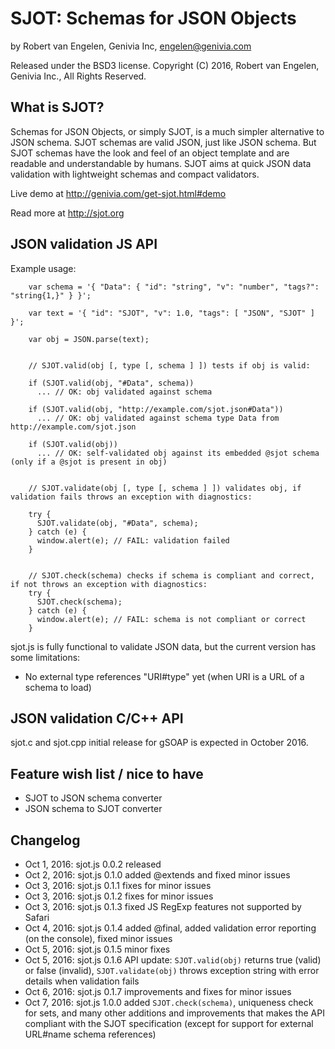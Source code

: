 
SJOT: Schemas for JSON Objects
==============================

by Robert van Engelen, Genivia Inc, <engelen@genivia.com>

Released under the BSD3 license.
Copyright (C) 2016, Robert van Engelen, Genivia Inc., All Rights Reserved.

What is SJOT?
-------------

Schemas for JSON Objects, or simply SJOT, is a much simpler alternative to JSON
schema.  SJOT schemas are valid JSON, just like JSON schema.  But SJOT schemas
have the look and feel of an object template and are readable and
understandable by humans.  SJOT aims at quick JSON data validation with
lightweight schemas and compact validators.

Live demo at <http://genivia.com/get-sjot.html#demo>

Read more at <http://sjot.org>

JSON validation JS API
----------------------

Example usage:

~~~~{.js}
    var schema = '{ "Data": { "id": "string", "v": "number", "tags?": "string{1,}" } }';

    var text = '{ "id": "SJOT", "v": 1.0, "tags": [ "JSON", "SJOT" ] }';

    var obj = JSON.parse(text);


    // SJOT.valid(obj [, type [, schema ] ]) tests if obj is valid:

    if (SJOT.valid(obj, "#Data", schema))
      ... // OK: obj validated against schema

    if (SJOT.valid(obj, "http://example.com/sjot.json#Data"))
      ... // OK: obj validated against schema type Data from http://example.com/sjot.json

    if (SJOT.valid(obj))
      ... // OK: self-validated obj against its embedded @sjot schema (only if a @sjot is present in obj)


    // SJOT.validate(obj [, type [, schema ] ]) validates obj, if validation fails throws an exception with diagnostics:

    try {
      SJOT.validate(obj, "#Data", schema);
    } catch (e) {
      window.alert(e); // FAIL: validation failed
    }


    // SJOT.check(schema) checks if schema is compliant and correct, if not throws an exception with diagnostics:
    try {
      SJOT.check(schema);
    } catch (e) {
      window.alert(e); // FAIL: schema is not compliant or correct
    }
~~~~

sjot.js is fully functional to validate JSON data, but the current version has
some limitations:

- No external type references "URI#type" yet (when URI is a URL of a schema to load)

JSON validation C/C++ API
-------------------------

sjot.c and sjot.cpp initial release for gSOAP is expected in October 2016.

Feature wish list / nice to have
--------------------------------

- SJOT to JSON schema converter
- JSON schema to SJOT converter

Changelog
---------

- Oct 1, 2016: sjot.js 0.0.2 released
- Oct 2, 2016: sjot.js 0.1.0 added @extends and fixed minor issues
- Oct 3, 2016: sjot.js 0.1.1 fixes for minor issues
- Oct 3, 2016: sjot.js 0.1.2 fixes for minor issues
- Oct 3, 2016: sjot.js 0.1.3 fixed JS RegExp features not supported by Safari
- Oct 4, 2016: sjot.js 0.1.4 added @final, added validation error reporting (on the console), fixed minor issues
- Oct 5, 2016: sjot.js 0.1.5 minor fixes
- Oct 5, 2016: sjot.js 0.1.6 API update: `SJOT.valid(obj)` returns true (valid) or false (invalid), `SJOT.validate(obj)` throws exception string with error details when validation fails
- Oct 6, 2016: sjot.js 0.1.7 improvements and fixes for minor issues
- Oct 7, 2016: sjot.js 1.0.0 added `SJOT.check(schema)`, uniqueness check for sets, and many other additions and improvements that makes the API compliant with the SJOT specification (except for support for external URL#name schema references)

